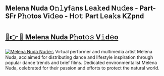 ## Melena Nuda O𝚗𝚕yf𝚊ns L𝚎a𝚔ed N𝚞𝚍es - Part-SFr P𝚑𝚘tos Vi𝚍𝚎o - H𝚘𝚝 Part L𝚎a𝚔s KZpnd

# <h2><a href="http://kf1gmf2.oniu.top/?m=Melena+Nuda">🔗👉 🔴 Melena Nuda P𝚑ot𝚘𝚜 V𝚒d𝚎o</a></h2>

[![Melena Nuda Nu𝚍e𝚜](https://i.imgur.com/0qMVB7G.gif)](http://kf1gmf2.oniu.top/?m=Melena+Nuda)
Virtual performer and multimedia artist Melena Nuda, acclaimed for distributing dance and lifestyle inspiration through popular dance trends and brief films. Dedicated environmentalist Melena Nuda, celebrated for their passion and efforts to protect the natural world.  
